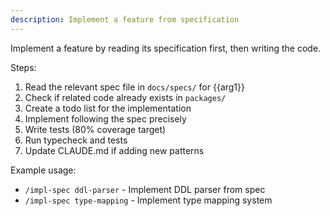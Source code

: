 ```yaml
---
description: Implement a feature from specification
---
```


Implement a feature by reading its specification first, then writing the code.

Steps:

1. Read the relevant spec file in `docs/specs/` for {{arg1}}
2. Check if related code already exists in `packages/`
3. Create a todo list for the implementation
4. Implement following the spec precisely
5. Write tests (80% coverage target)
6. Run typecheck and tests
7. Update CLAUDE.md if adding new patterns

Example usage:

- `/impl-spec ddl-parser` - Implement DDL parser from spec
- `/impl-spec type-mapping` - Implement type mapping system
